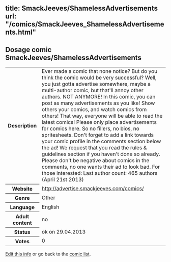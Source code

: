title: SmackJeeves/ShamelessAdvertisements
url: "/comics/SmackJeeves_ShamelessAdvertisements.html"
---
Dosage comic SmackJeeves/ShamelessAdvertisements
-----------------------------------------

<p id="msg"></p>
<script type="text/javascript">
if (window.location.search === '?edit_info_mail=sent_ok') {
  var elem = document.getElementById("msg");
  elem.innerHTML = 'Edited information sucessfully sent for review, which is usually done daily. Thanks!';
  elem.className = 'ok';
}
</script>
<table class="comicinfo">
<tr>
<th>Description</th><td>Ever made a comic that none notice? But do you think the comic would be very successful? Well, you just gotta advertise somewhere, maybe a multi-author comic, but that'll annoy other authors. NOT ANYMORE! In this comic, you can post as many advertisements as you like! Show others your comics, and watch comics from others! That way, everyone will be able to read the latest comics! Please only place advertisements for comics here. So no fillers, no bios, no spritesheets. Don't forget to add a link towards your comic profile in the comments section below the ad! We request that you read the rules &amp; guidelines section if you haven't done so already. Please don't be negative about comics in the comments, no one wants their ad to look bad. For those interested: Last author count: 465 authors (April 21st 2013)</td>
</tr>
<tr>
<th>Website</th><td><a href="http://advertise.smackjeeves.com/comics/">http://advertise.smackjeeves.com/comics/</a></td>
</tr>
<tr>
<th>Genre</th><td>Other</td>
</tr>
<tr>
<th>Language</th><td>English</td>
</tr>
<tr>
<th>Adult content</th><td>no</td>
</tr>
<tr>
<th>Status</th><td>ok on 29.04.2013</td>
</tr>
<tr>
<th>Votes</th><td>0</td>
</tr>
</table>

[Edit this info](SmackJeeves_ShamelessAdvertisements_edit.html) or go back to the [comic list](../comic-index.html).
